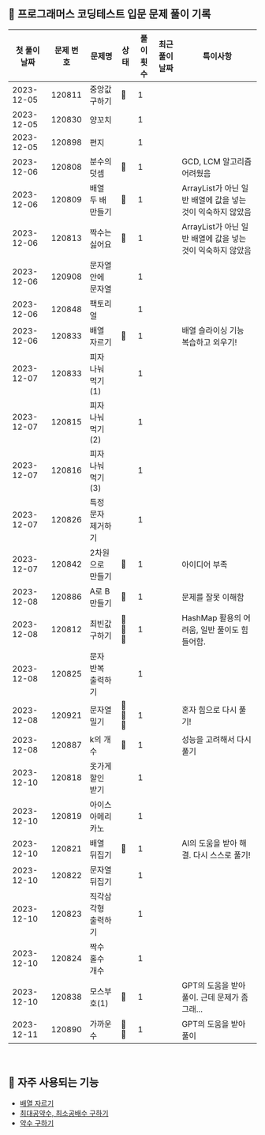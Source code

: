 ## 🚀 프로그래머스 코딩테스트 입문 문제 풀이 기록

| **첫 풀이 날짜** | **문제 번호** | **문제명**    | **상태** | **풀이 횟수** | **최근 풀이 날짜** | **특이사항**               |
|-------------|-----------|------------|--------|-----------|--------------|------------------------|
| 2023-12-05  | 120811    | 중앙값 구하기    | 🤔     | 1         |              |                        |
| 2023-12-05  | 120830    | 양꼬치        |        | 1         |              |                        |
| 2023-12-05  | 120898    | 편지         |        | 1         |              |                        |
| 2023-12-06  | 120808    | 분수의 덧셈     | 🤔     | 1         |              | GCD, LCM 알고리즘 어려웠음     |
| 2023-12-06  | 120809    | 배열 두 배 만들기 | 🤔     | 1         |              | ArrayList가 아닌 일반 배열에 값을 넣는 것이 익숙하지 않았음 |
| 2023-12-06  | 120813    | 짝수는 싫어요    | 🤔     | 1         |              | ArrayList가 아닌 일반 배열에 값을 넣는 것이 익숙하지 않았음 |
| 2023-12-06  | 120908    | 문자열 안에 문자열 |        | 1         |              |                        |
| 2023-12-06  | 120848    | 팩토리얼       |        | 1         |              |                        |
| 2023-12-06  | 120833    | 배열 자르기     | 🤔     | 1         |              | 배열 슬라이싱 기능 복습하고 외우기!   |
| 2023-12-07  | 120833    | 피자 나눠 먹기(1) |        | 1         |              |                        |
| 2023-12-07  | 120815    | 피자 나눠 먹기(2) |        | 1         |              |                        |
| 2023-12-07  | 120816    | 피자 나눠 먹기(3) |        | 1         |              |                        |
| 2023-12-07  | 120826    | 특정 문자 제거하기 |        | 1         |              |                        |
| 2023-12-07  | 120842    | 2차원으로 만들기  | 🤔     | 1         |              | 아이디어 부족                |
| 2023-12-08  | 120886    | A로 B 만들기   | 🤔     | 1         |              | 문제를 잘못 이해함             |
| 2023-12-08  | 120812    | 최빈값 구하기    | 🤔🤔🤔 | 1         |              | HashMap 활용의 어려움, 일반 풀이도 힘들어함. |
| 2023-12-08  | 120825    | 문자 반복 출력하기 |        | 1         |              |                        |
| 2023-12-08  | 120921    | 문자열 밀기     | 🤔🤔🤔 | 1         |              | 혼자 힘으로 다시 풀기!          |
| 2023-12-08  | 120887    | k의 개수      | 🤔     | 1         |              | 성능을 고려해서 다시 풀기         |
| 2023-12-10  | 120818    | 옷가게 할인 받기  |        | 1         |              |                        |
| 2023-12-10  | 120819    | 아이스 아메리카노  |        | 1         |              |                        |
| 2023-12-10  | 120821    | 배열 뒤집기     | 🤔     | 1         |              | AI의 도움을 받아 해결. 다시 스스로 풀기! |
| 2023-12-10  | 120822    | 문자열 뒤집기    |        | 1         |              |                        |
| 2023-12-10  | 120823    | 직각삼각형 출력하기 |        | 1         |              |                        |
| 2023-12-10  | 120824    | 짝수 홀수 개수   |        | 1         |              |                        |
| 2023-12-10  | 120838    | 모스부호(1)    | 🤔     | 1         |              | GPT의 도움을 받아 풀이. 근데 문제가 좀 그래... |
| 2023-12-11  | 120890    | 가까운 수      | 🤔🤔     | 1         |              | GPT의 도움을 받아 풀이         |

<br/>

## 📖 자주 사용되는 기능

- [배열 자르기](https://github.com/MrKeeplearning/algorithm/blob/main/src/main/java/programmers/tips/Slicing_Arrays_In_Java.md)
- [최대공약수, 최소공배수 구하기]()
- [약수 구하기]()